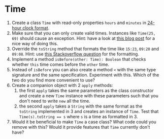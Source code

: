 <!-- inspired by Scala for the Impatient -->
# Time
1. Create a class `Time` with read-only properties `hours` and `minutes` in [24-hour clock format](https://en.wikipedia.org/wiki/24-hour_clock).
2. Make sure that you can only create valid times. Instances like `Time(25, 69)` should cause an exception. Hint: have a look at [this blog post](http://daily-scala.blogspot.nl/2010/03/assert-require-assume.html) for a nice way of doing this.
3. Override the `toString` method that formats the time like `15:23`, `09:20` and `09:08`. Hint: use [this Stackoverflow question](http://stackoverflow.com/questions/8131291/how-to-convert-an-int-to-a-string-of-a-given-length-with-leading-zeros-to-align) for the formatting. 
4. Implement a method `isBefore(other: Time): Boolean` that checks whether `this` time comes before the `other` time.
5. Instead of `isBefore` you can also create a method `<` with the same type signature and the same specification. Experiment with this. Which of the two do you find more convenient to use?
6. Create a companion object with 2 `apply` methods:
    1. the first `apply` takes the same parameters as the class constructor and create a new `Time` instance with these parameters such that you don't need to write `new` all the time.
    2. the second `apply` takes a `String` with the same format as the `toString` implemented in 3 and creates an instance of `Time`. Test that `Time(s).toString == s` where `s` is a time as formatted in 3. 
7. Would it be beneficial to make `Time` a case class? What code could you remove with this? Would it provide features that `Time` currently don't have?
